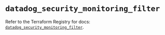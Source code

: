 # `datadog_security_monitoring_filter`

Refer to the Terraform Registry for docs: [`datadog_security_monitoring_filter`](https://registry.terraform.io/providers/datadog/datadog/3.59.1/docs/resources/security_monitoring_filter).
